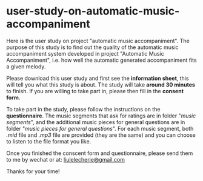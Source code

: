 # user-study-on-automatic-music-accompaniment

Here is the user study on project "automatic music accompaniment". The purpose of this study is to find out the quality of the automatic music accompaniment system developed in project "Automatic Music Accompaniment", i.e. how well the automatic generated accompaniment fits a given melody.

Please download this user study and first see the **information sheet**, this will tell you what this study is about. The study will take **around 30 minutes** to finish. If you are willing to take part in, please then fill in the **consent form**.

To take part in the study, please follow the instructions on the **questionnaire**. The music segments that ask for ratings are in folder "_music segments_", and the additional music pieces for general questions are in folder "_music pieces for general questions_". For each music segment, both _.mid_ file and _.mp3_ file are provided (they are the same) and you can choose to listen to the file format you like.

Once you finished the conscent form and questionnaire, please send them to me by wechat or at: liulelecherie@gmail.com

Thanks for your time!
